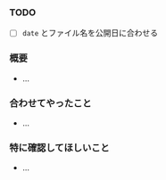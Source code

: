 ### TODO

* [ ] `date` とファイル名を公開日に合わせる

### 概要

* ...

### 合わせてやったこと

* ...

### 特に確認してほしいこと

* ...
